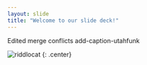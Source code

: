 ```yaml
---
layout: slide
title: "Welcome to our slide deck!"
---
```


Edited merge conflicts add-caption-utahfunk

![riddlocat](https://octodex.github.com/images/riddlocat.png)
{: .center}
